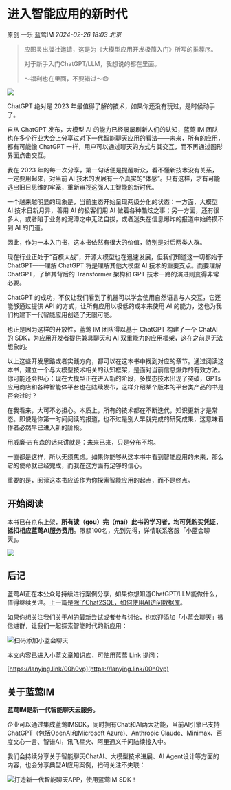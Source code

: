# 进入智能应用的新时代

原创 一乐 蓝莺IM _2024-02-26 18:03_ _北京_

> 应图灵出版社邀请，这是为《大模型应用开发极简入门》所写的推荐序。
> 
> 对于新手入门ChatGPT/LLM，我想说的都在里面。
> 
> ～福利也在里面，不要错过～😄

![](../assets/articles/autogen-4b6e72138188bee666a2fd3f8ca45d18233159bce2a58b0b1373c6beb9e58b74.jpeg)

ChatGPT 绝对是 2023 年最值得了解的技术，如果你还没有玩过，是时候动手了。

自从 ChatGPT 发布，大模型 AI 的能力已经屡屡刷新人们的认知，蓝莺 IM 团队也在多个行业大会上分享过对下一代智能聊天应用的看法——未来，所有的应用，都有可能像 ChatGPT 一样，用户可以通过聊天的方式与其交互，而不再通过图形界面点击交互。

我在 2023 年的每一次分享，第一句话便是提醒听众，看不懂新技术没有关系，一定要用起来，对当前 AI 技术的发展有一个真实的“体感”。只有这样，才有可能逃出旧日思维的牢笼，重新审视这强人工智能的新时代。

一个越来越明显的现象是，当前生态开始呈现两级分化的状态：一方面，大模型 AI 技术日新月异，善用 AI 的极客们用 AI 做着各种酷炫之事；另一方面，还有很多人，或者陷于业务的泥潭之中无法自拔，或者迷失在信息爆炸的报道中始终摸不到 AI 的门道。

因此，作为一本入门书，这本书依然有很大的价值，特别是对后两类人群。

现在行业正处于“百模大战”，开源大模型也在迅速发展，但我们知道这一切都始于 ChatGPT——理解 ChatGPT 将是理解其他大模型 AI 技术的重要支点。而要理解 ChatGPT，了解其背后的 Transformer 架构和 GPT 技术一路的演进则变得非常必要。

ChatGPT 的成功，不仅让我们看到了机器可以学会使用自然语言与人交互，它还能够通过提供 API 的方式，让所有应用以极低的成本来使用 AI 的能力，这也为我们构建下一代智能应用创造了无限可能。

也正是因为这样的开放性，蓝莺 IM 团队得以基于 ChatGPT 构建了一个 ChatAI 的 SDK，为应用开发者提供兼具聊天和 AI 双重能力的应用框架，这在之前是无法想象的。

以上这些开发思路或者实践方向，都可以在这本书中找到对应的章节。通过阅读这本书，建立一个与大模型技术相关的认知框架，是面对当前信息爆炸的有效方法。你可能还会担心：现在大模型正在进入新的阶段，多模态技术出现了突破，GPTs 应用商店和各种智能体平台也在陆续发布，这样介绍某个版本的平台类产品的书是否会过时？

在我看来，大可不必担心。本质上，所有的技术都在不断迭代，知识更新才是常态。即使是你第一时间阅读的报道，也不过是别人早就完成的研究成果，这意味着作者必然早已进入新的阶段。

用威廉·吉布森的话来讲就是：未来已来，只是分布不均。

一直都是这样，所以无须焦虑。如果你能够从这本书中看到智能应用的未来，那么它的使命就已经完成，而我在这方面有足够的信心。

重要的是，阅读这本书应该作为你探索智能应用的起点，而不是终点。

## 开始阅读

本书已在京东上架，**所有读（gou）完（mai）此书的学习者，均可凭购买凭证，抵扣相应蓝莺AI服务费用**。限额100名，先到先得，详情联系客服「小蓝会聊天」。

![](../assets/articles/autogen-2cf46d9c3329f5891ba9eb52c5c30278113222267aa5b92a2663f7ce94f8cedf.jpeg)

## 后记

蓝莺AI正在本公众号持续进行案例分享，如果你想知道ChatGPT/LLM能做什么，值得继续关注。上一篇是[除了Chat2SQL，如何使用AI访问数据库](https://docs.lanyingim.com/articles/product-and-technologies/How-to-Access-Databases-with-AI-Besides-Chat2SQL.html)。

如果你想关注我们关于AI的最新尝试或者参与讨论，也欢迎添加「小蓝会聊天」微信进群，让我们一起探索智能时代的新应用：

![扫码添加小蓝会聊天](../assets/articles/autogen-5d8b60effd72306cf5e0fbd4c1eda8269dd75bcde3679710d310f6541420ffb1.png)

本文内容已进入小蓝文章知识库，可使用蓝莺 Link 提问：

[https://lanying.link/00h0vp](https://lanying.link/00h0vp)

## 关于蓝莺IM

**蓝莺IM是新一代智能聊天云服务。**

企业可以通过集成蓝莺IMSDK，同时拥有Chat和AI两大功能，当前AI引擎已支持ChatGPT（包括OpenAI和Microsoft Azure)、Anthropic Claude、Minimax、百度文心一言、智谱AI，讯飞星火、阿里通义千问陆续接入中。

我们会持续分享关于智能聊天ChatAI、大模型技术进展、AI Agent设计等方面的内容，也会分享典型AI应用案例，扫码关注不失联：

![打造新一代智能聊天APP，使用蓝莺IM SDK！](../assets/articles/autogen-20269538e00e0ddb6d6943e64f4e231fe573e37747283ab32bae58095aea24f5.jpeg)
